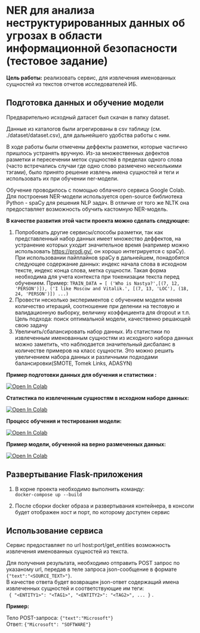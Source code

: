 # NER для анализа неструктурированных данных об угрозах в области информационной безопасности (тестовое задание)

**Цель работы:** реализовать сервис, для извлечения именованных сущностей 
из текстов отчетов исследователей ИБ.

## Подготовка данных и обучение модели
Предварительно исходный датасет
был скачан в папку dataset.

Данные из каталогов были агрегированы в csv таблицу (см. ./dataset/dataset.csv), 
для дальнейшего удобства работы с ним.

В ходе работы были отмечены деффекты разметки, которые частично пришлось устранять вручную.
Из-за множественных дефектов разметки и пересечении меток сущностей в пределах одного слова
(часто встречались случаи где одно слово размечено несколькими тэгами), было принято решение 
извлечь имена сущностей и теги и использовать их при обучении ner-модели.

Обучение проводилось с помощью облачного сервиса Google Colab.
Для построения NER-модели используется open-source библиотека Python - spaCy для решения NLP задач.
В отличие от того же NLTK она предоставляет возможность обучить кастомную NER-модель.

**В качестве развития этой части проекта можно сделать следующее:**
1. Попробовать другие сервисы/способы разметки, 
так как представленный набор данных имеет множество деффектов, 
на устранение которых уходит значительное время (например можно использовать https://prodi.gy/, он хорошо интегрируется с spaCy). 
При использовании пайплайнов spaCy в дальнейшем, понадобятся следующее содержание данных:
индекс начала слова в исходном тексте, индекс конца слова, метка сущности. 
Такая форма необходима для учета контекста при токенизации текста перед обучением. 
Пример: 
`TRAIN_DATA = [
    ('Who is Nastya?',[(7, 12, 'PERSON')]),
    ('I like Moscow and Vitalik.', [(7, 13, 'LOC'), (18, 24, 'PERSON')])
...)`
2. Провести несколько экспериментов с обучением модели меняя количество итераций, 
соотношение при делении на тестовую и валидационную выборку, величину коэффициента для dropout и т.п. 
Цель подхода: поиск оптимальной модели, качественно решающей свою задачу
3. Увеличить/сбалансировать набор данных. Из статистики по извлеченным именованным сущностям 
из исходного набора данных можно заметить, что наблюдается значительный дисбаланс в количестве примеров на класс сущности.
Это можно решить увеличением набора данных и различными подходами балансировки(SMOTE, Tomek Links, ADASYN)


**Пример подготовки данных для обучения и статистики :**  

<a href="https://colab.research.google.com/github/anastasiyaperk/NERTestTask/tree/master/examples/prepare_dataset.ipynb"><img src="https://colab.research.google.com/assets/colab-badge.svg" alt="Open In Colab"></a> 

**Статистика по извлеченным сущностям в исходном наборе данных:**

<a href="https://colab.research.google.com/github/anastasiyaperk/NERTestTask/tree/master/examples/entities_statistic.ipynb"><img src="https://colab.research.google.com/assets/colab-badge.svg" alt="Open In Colab"></a> 

**Процесс обучения и тестирования модели:**

<a href="https://colab.research.google.com/github/anastasiyaperk/NERTestTask/tree/master/examples/train_process.ipynb"><img src="https://colab.research.google.com/assets/colab-badge.svg" alt="Open In Colab"></a> 

**Пример модели, обученной на верно размеченных данных:**

<a href="https://colab.research.google.com/github/anastasiyaperk/NERTestTask/tree/master/examples/train_example.ipynb"><img src="https://colab.research.google.com/assets/colab-badge.svg" alt="Open In Colab"></a> 


## Развертывание Flask-приложения
1. В корне проекта необходимо выполнить команду:  
`docker-compose up --build`

2. После сборки docker образа и развертывания контейнера,
в консоли будет отображен хост и порт, по которому доступен сервис


## Использование сервиса
Сервис предоставляет по url host:port/get_entities возможность 
извлечения именованных сущностей из текста.  

Для получения результата, необходимо отправить POST запрос по указаному url, 
передав в теле запроса json-сообщение в формате `{"text":"<SOURCE_TEXT>"}`.  
В качестве ответа будет возвращен json-ответ содержащий имена 
извлеченных сущностей и соответствующие им теги:  
` {
    "<ENTITY1>": "<TAG1>",
    "<ENTITY2>": "<TAG2>", ...
}` .  

**Пример:**

Тело POST-запроса: `{"text":"Microsoft"}`  
Ответ: `{"Microsoft": "SOFTWARE"}`  
